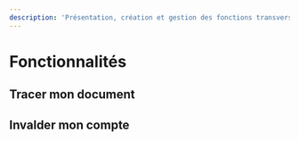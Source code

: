 ```yaml
---
description: 'Présentation, création et gestion des fonctions transversales'
---
```


# Fonctionnalités

## Tracer mon document



## Invalder mon compte





